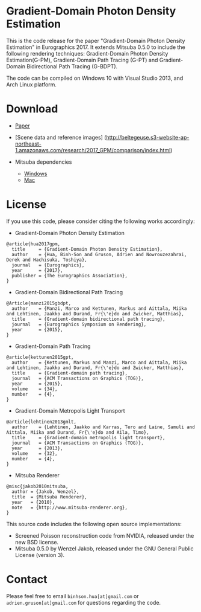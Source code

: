 Gradient-Domain Photon Density Estimation
=========================================

This is the code release for the paper "Gradient-Domain Photon Density Estimation" in Eurographics 2017. It extends Mitsuba 0.5.0 to include the following rendering techniques: Gradient-Domain Photon Density Estimation(G-PM), 
Gradient-Domain Path Tracing (G-PT) and Gradient-Domain Bidirectional Path Tracing (G-BDPT). 

The code can be compiled on Windows 10 with Visual Studio 2013, and Arch Linux platform. 

Download
========
- [Paper](http://sonhua.github.io/pdf/hua-gpm-eg17.pdf)

- [Scene data and reference images]
  (http://beltegeuse.s3-website-ap-northeast-1.amazonaws.com/research/2017_GPM/comparison/index.html)
  
- Mitsuba dependencies
  + [Windows](https://www.mitsuba-renderer.org/repos/dependencies_windows) 
  + [Mac](https://www.mitsuba-renderer.org/repos/dependencies_macos)
  
License
=======

If you use this code, please consider citing the following works accordingly: 

- Gradient-Domain Photon Density Estimation
```
@article{hua2017gpm,
  title     = {Gradient-Domain Photon Density Estimation},
  author    = {Hua, Binh-Son and Gruson, Adrien and Nowrouzezahrai, Derek and Hachisuka, Toshiya},  
  journal   = {Eurographics},
  year      = {2017},
  publisher = {The Eurographics Association},
}
```

- Gradient-Domain Bidirectional Path Tracing 
```
@Article{manzi2015gbdpt,
  author    = {Manzi, Marco and Kettunen, Markus and Aittala, Miika and Lehtinen, Jaakko and Durand, Fr{\'e}do and Zwicker, Matthias},
  title     = {Gradient-domain bidirectional path tracing},
  journal   = {Eurographics Symposium on Rendering},
  year      = {2015},
}
```

- Gradient-Domain Path Tracing 
```
@article{kettunen2015gpt,
  author    = {Kettunen, Markus and Manzi, Marco and Aittala, Miika and Lehtinen, Jaakko and Durand, Fr{\'e}do and Zwicker, Matthias},
  title     = {Gradient-domain path tracing},
  journal   = {ACM Transactions on Graphics (TOG)},
  year      = {2015},
  volume    = {34},
  number    = {4},
}
```

- Gradient-Domain Metropolis Light Transport 
```
@article{lehtinen2013gmlt,
  author    = {Lehtinen, Jaakko and Karras, Tero and Laine, Samuli and Aittala, Miika and Durand, Fr{\'e}do and Aila, Timo},
  title     = {Gradient-domain metropolis light transport},
  journal   = {ACM Transactions on Graphics (TOG)},
  year      = {2013},
  volume    = {32},
  number    = {4},
}
```

- Mitsuba Renderer
```
@misc{jakob2010mitsuba,
  author = {Jakob, Wenzel},
  title  = {Mitsuba Renderer},
  year   = {2010},
  note   = {http://www.mitsuba-renderer.org},
}
```

This source code includes the following open source implementations:

- Screened Poisson reconstruction code from NVIDIA, released under the new BSD license.
- Mitsuba 0.5.0 by Wenzel Jakob, released under the GNU General Public License (version 3).

Contact
=======

Please feel free to email `binhson.hua[at]gmail.com` or `adrien.gruson[at]gmail.com` for questions regarding the code. 

